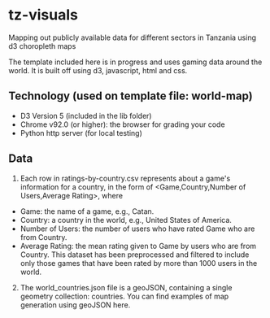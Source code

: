 # tz-visuals
Mapping out publicly available data for different sectors in Tanzania using d3 choropleth maps 

The template included here is in progress and uses gaming data around the world. It is built off using d3, javascript, html and css. 

## Technology (used on template file: world-map)
- D3 Version 5 (included in the lib folder)
- Chrome v92.0 (or higher): the browser for grading your code
- Python http server (for local testing)

## Data

1. Each row in ratings-by-country.csv represents about a game's information for a country, in the form of <Game,Country,Number of Users,Average Rating>, where
- Game: the name of a game, e.g., Catan.
- Country: a country in the world, e.g., United States of America.
- Number of Users: the number of users who have rated Game who are from Country.
- Average Rating: the mean rating given to Game by users who are from Country.
This dataset has been preprocessed and filtered to include only those games that have been rated
by more than 1000 users in the world.

2. The world_countries.json file is a geoJSON, containing a single geometry collection: countries. You
can find examples of map generation using geoJSON here.

